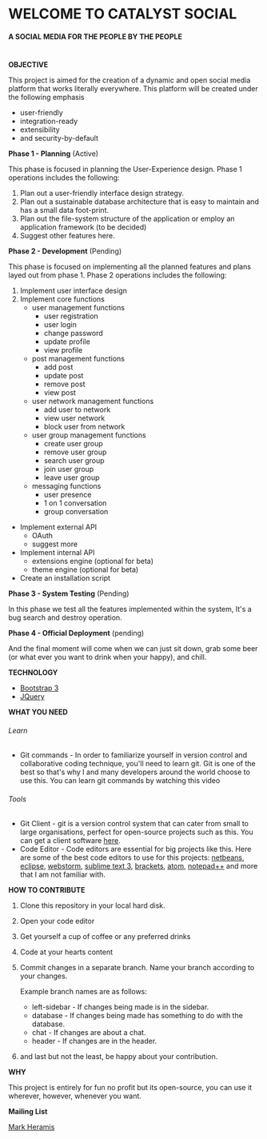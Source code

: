 # WELCOME TO CATALYST SOCIAL
#### A SOCIAL MEDIA FOR THE PEOPLE BY THE PEOPLE

#  
#  
**OBJECTIVE**

This project is aimed for the creation of a dynamic and open social media platform that works literally everywhere. This platform will be created under the following emphasis
- user-friendly
- integration-ready
- extensibility
- and security-by-default

**Phase 1 - Planning** (Active)

This phase is focused in planning the User-Experience design. Phase 1 operations includes the following:

1. Plan out a user-friendly interface design strategy.
2. Plan out a sustainable database architecture that is easy to maintain and has a small data foot-print.
3. Plan out the file-system structure of the application or employ an application framework (to be decided)
4. Suggest other features here.

**Phase 2 - Development** (Pending)

This phase is focused on implementing all the planned features and plans layed out from phase 1. Phase 2 operations includes the following:

1. Implement user interface design
2. Implement core functions
    - user management functions
        - user registration
        - user login
        - change password
        - update profile
        - view profile
    - post management functions
        - add post
        - update post
        - remove post
        - view post
    - user network management functions
        - add user to network
        - view user network
        - block user from network
    - user group management functions
        - create user group
        - remove user group
        - search user group
        - join user group
        - leave user group
    - messaging functions
        - user presence
        - 1 on 1 conversation
        - group conversation
- Implement external API
    - OAuth
    - suggest more
- Implement internal API
    - extensions engine (optional for beta)
    - theme engine (optional for beta)
- Create an installation script

**Phase 3 - System Testing** (Pending)

In this phase we test all the features implemented within the system, It's a bug search and destroy operation.

**Phase 4 - Official Deployment** (pending)

And the final moment will come when we can just sit down, grab some beer (or what ever you want to drink when your happy), and chill.



**TECHNOLOGY**
- [Bootstrap 3](https://getbootstrap.com)
- [JQuery](https://jquery.com)

**WHAT YOU NEED**
###### Learn
- Git commands - In order to familiarize yourself in version control and collaborative coding technique, you'll need to learn git. Git is one of the best so that's why I and many developers around the world choose to use this. You can learn git commands by watching this video

###### Tools
- Git Client - git is a version control system that can cater from small to large organisations, perfect for open-source projects such as this. You can get a client software [here](https://git-scm.com/downloads/guis).
- Code Editor - Code editors are essential for big projects like this. Here are some of the best code editors to use for this projects: [netbeans](https://netbeans.org), [eclipse](https://eclipse.org), [webstorm](https://www.jetbrains.com/webstorm), [sublime text 3](https://www.sublimetext.com/3), [brackets](https://brackets.io), [atom](https://atom.io), [notepad++](https://notepad-plus-plus.org/) and more that I am not familiar with.

**HOW TO CONTRIBUTE**
1. Clone this repository in your local hard disk.
2. Open your code editor
3. Get yourself a cup of coffee or any preferred drinks
4. Code at your hearts content
5. Commit changes in a separate branch. Name your branch according to your changes.

    Example branch names are as follows:
    - left-sidebar - If changes being made is in the sidebar.
    - database - If changes being made has something to do with the database.
    - chat - If changes are about a chat.
    - header - If changes are in the header.
6. and last but not the least, be happy about your contribution.

**WHY**

This project is entirely for fun no profit but its open-source, you can use it wherever, however, whenever you want.


**Mailing List**

[Mark Heramis](mail://m4rkh3r4m15@hmamail.com)
